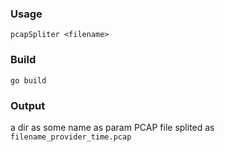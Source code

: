 ### Usage
`pcapSpliter <filename>`
### Build 
`go build`
### Output
a dir as some name as param <filename>
PCAP file splited as `filename_provider_time.pcap`
